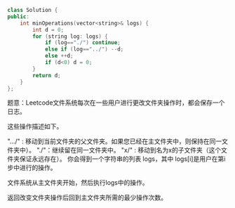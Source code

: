 ```CPP
class Solution {
public:
    int minOperations(vector<string>& logs) {
        int d = 0;
        for (string log: logs) {
            if (log=="./") continue;
            else if (log=="../") --d;
            else ++d;
            if (d<0) d = 0;
        }
        return d;
    }
};
```

题意：Leetcode文件系统每次在一些用户进行更改文件夹操作时，都会保存一个日志。

这些操作描述如下。

".../" : 移动到当前文件夹的父文件夹。如果您已经在主文件夹中，则保持在同一文件夹中）。
"./"：继续留在同一文件夹中。
"x/" : 移动到名为x的子文件夹（这个文件夹保证永远存在）。
你会得到一个字符串的列表 logs，其中 logs[i]是用户在第i步中进行的操作。

文件系统从主文件夹开始，然后执行logs中的操作。

返回改变文件夹操作后回到主文件夹所需的最少操作次数。